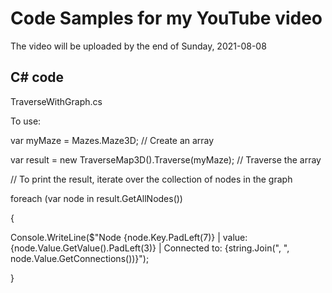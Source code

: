 # Code Samples for my YouTube video
The video will be uploaded by the end of Sunday, 2021-08-08

## C# code 
TraverseWithGraph.cs

To use:


var myMaze = Mazes.Maze3D;  // Create an array

var result = new TraverseMap3D().Traverse(myMaze); // Traverse the array

// To print the result, iterate over the collection of nodes in the graph

foreach (var node in result.GetAllNodes())

{

Console.WriteLine($"Node {node.Key.PadLeft(7)} | value: {node.Value.GetValue().PadLeft(3)} | Connected to: {string.Join(", ", node.Value.GetConnections())}");

}
